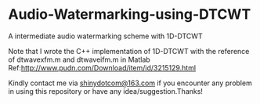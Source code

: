 # Audio-Watermarking-using-DTCWT
A intermediate audio watermarking scheme with 1D-DTCWT

Note that I wrote the C++ implementation of 1D-DTCWT with the reference of dtwavexfm.m and dtwaveifm.m in Matlab
Ref:http://www.pudn.com/Download/item/id/3215129.html

Kindly contact me via shinydotcom@163.com if you encounter any problem in using this repository or have any idea/suggestion.Thanks!

